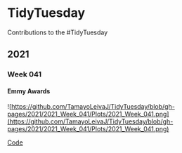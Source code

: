 # TidyTuesday
Contributions to the #TidyTuesday 

## 2021 
### Week 041
#### Emmy Awards
![https://github.com/TamayoLeivaJ/TidyTuesday/blob/gh-pages/2021/2021_Week_041/Plots/2021_Week_041.png](https://github.com/TamayoLeivaJ/TidyTuesday/blob/gh-pages/2021/2021_Week_041/Plots/2021_Week_041.png)

[Code](https://github.com/TamayoLeivaJ/TidyTuesday/blob/gh-pages/2021/2021_Week_041/2021_Week_041.R)